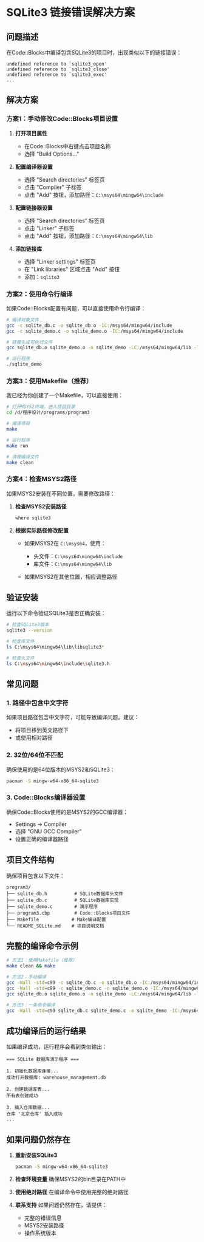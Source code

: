 # SQLite3 链接错误解决方案

## 问题描述
在Code::Blocks中编译包含SQLite3的项目时，出现类似以下的链接错误：
```
undefined reference to `sqlite3_open'
undefined reference to `sqlite3_close'
undefined reference to `sqlite3_exec'
...
```

## 解决方案

### 方案1：手动修改Code::Blocks项目设置

1. **打开项目属性**
   - 在Code::Blocks中右键点击项目名称
   - 选择 "Build Options..."

2. **配置编译器设置**
   - 选择 "Search directories" 标签页
   - 点击 "Compiler" 子标签
   - 点击 "Add" 按钮，添加路径：`C:\msys64\mingw64\include`

3. **配置链接器设置**
   - 选择 "Search directories" 标签页
   - 点击 "Linker" 子标签
   - 点击 "Add" 按钮，添加路径：`C:\msys64\mingw64\lib`

4. **添加链接库**
   - 选择 "Linker settings" 标签页
   - 在 "Link libraries" 区域点击 "Add" 按钮
   - 添加：`sqlite3`

### 方案2：使用命令行编译

如果Code::Blocks配置有问题，可以直接使用命令行编译：

```bash
# 编译对象文件
gcc -c sqlite_db.c -o sqlite_db.o -IC:/msys64/mingw64/include
gcc -c sqlite_demo.c -o sqlite_demo.o -IC:/msys64/mingw64/include

# 链接生成可执行文件
gcc sqlite_db.o sqlite_demo.o -o sqlite_demo -LC:/msys64/mingw64/lib -lsqlite3

# 运行程序
./sqlite_demo
```

### 方案3：使用Makefile（推荐）

我已经为你创建了一个Makefile，可以直接使用：

```bash
# 打开MSYS2终端，进入项目目录
cd /d/程序设计/programs/program3

# 编译项目
make

# 运行程序
make run

# 清理编译文件
make clean
```

### 方案4：检查MSYS2路径

如果MSYS2安装在不同位置，需要修改路径：

1. **检查MSYS2安装路径**
   ```cmd
   where sqlite3
   ```

2. **根据实际路径修改配置**
   - 如果MSYS2在 `C:\msys64`，使用：
     - 头文件：`C:\msys64\mingw64\include`
     - 库文件：`C:\msys64\mingw64\lib`
   
   - 如果MSYS2在其他位置，相应调整路径

## 验证安装

运行以下命令验证SQLite3是否正确安装：

```bash
# 检查SQLite3版本
sqlite3 --version

# 检查库文件
ls C:\msys64\mingw64\lib\libsqlite3*

# 检查头文件
ls C:\msys64\mingw64\include\sqlite3.h
```

## 常见问题

### 1. 路径中包含中文字符
如果项目路径包含中文字符，可能导致编译问题。建议：
- 将项目移到英文路径下
- 或使用相对路径

### 2. 32位/64位不匹配
确保使用的是64位版本的MSYS2和SQLite3：
```bash
pacman -S mingw-w64-x86_64-sqlite3
```

### 3. Code::Blocks编译器设置
确保Code::Blocks使用的是MSYS2的GCC编译器：
- Settings → Compiler
- 选择 "GNU GCC Compiler"
- 设置正确的编译器路径

## 项目文件结构

确保项目包含以下文件：
```
program3/
├── sqlite_db.h          # SQLite数据库头文件
├── sqlite_db.c          # SQLite数据库实现
├── sqlite_demo.c        # 演示程序
├── program3.cbp         # Code::Blocks项目文件
├── Makefile            # Make编译配置
└── README_SQLite.md    # 项目说明文档
```

## 完整的编译命令示例

```bash
# 方法1：使用Makefile（推荐）
make clean && make

# 方法2：手动编译
gcc -Wall -std=c99 -c sqlite_db.c -o sqlite_db.o -IC:/msys64/mingw64/include
gcc -Wall -std=c99 -c sqlite_demo.c -o sqlite_demo.o -IC:/msys64/mingw64/include
gcc sqlite_db.o sqlite_demo.o -o sqlite_demo -LC:/msys64/mingw64/lib -lsqlite3

# 方法3：一条命令编译
gcc -Wall -std=c99 sqlite_db.c sqlite_demo.c -o sqlite_demo -IC:/msys64/mingw64/include -LC:/msys64/mingw64/lib -lsqlite3
```

## 成功编译后的运行结果

如果编译成功，运行程序会看到类似输出：
```
=== SQLite 数据库演示程序 ===

1. 初始化数据库连接...
成功打开数据库: warehouse_management.db

2. 创建数据库表...
所有表创建成功

3. 插入仓库数据...
仓库 '北京仓库' 插入成功
...
```

## 如果问题仍然存在

1. **重新安装SQLite3**
   ```bash
   pacman -S mingw-w64-x86_64-sqlite3
   ```

2. **检查环境变量**
   确保MSYS2的bin目录在PATH中

3. **使用绝对路径**
   在编译命令中使用完整的绝对路径

4. **联系支持**
   如果问题仍然存在，请提供：
   - 完整的错误信息
   - MSYS2安装路径
   - 操作系统版本 